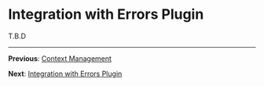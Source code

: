 # Integration with Errors Plugin

T.B.D

---

**Previous**: [Context Management](./02-context-management.md)

**Next**: [Integration with Errors Plugin](./04-integration-with-errors-plugin.md)
